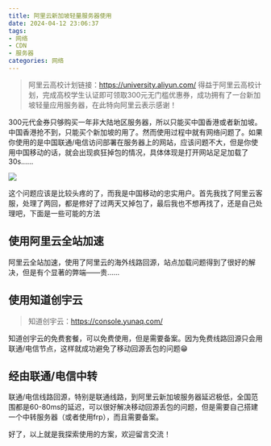 ```yaml
---
title: 阿里云新加坡轻量服务器使用
date: 2024-04-12 23:06:37
tags:
- 网络
- CDN
- 服务器
categories: 网络
---
```

> 阿里云高校计划链接：https://university.aliyun.com/
得益于阿里云高校计划，完成高校学生认证即可领取300元无门槛优惠券，成功拥有了一台新加坡轻量应用服务器，在此特向阿里云表示感谢！

300元代金券只够购买一年非大陆地区服务器，所以只能买中国香港或者新加坡。中国香港抢不到，只能买个新加坡的用了。然而使用过程中就有网络问题了。如果你使用的是中国联通/电信访问部署在服务器上的网站，应该问题不大，但是你使用中国移动的话，就会出现疯狂掉包的情况，具体体现是打开网站足足加载了30s……

![](https://pica.zhimg.com/80/v2-a2ff143d4348b19ca73e6632a7f9ec89_1440w.png)

这个问题应该是比较头疼的了，而我是中国移动的忠实用户。首先我找了阿里云客服，处理了两回，都是修好了过两天又掉包了，最后我也不想再找了，还是自己处理吧，下面是一些可能的方法

## 使用阿里云全站加速
阿里云全站加速，使用了阿里云的海外线路回源，站点加载问题得到了很好的解决，但是有个显著的弊端——贵……

## 使用知道创宇云
> 知道创宇云：https://console.yunaq.com/

知道创宇云的免费套餐，可以免费使用，但是需要备案。因为免费线路回源只会用联通/电信节点，这样就成功避免了移动回源丢包的问题😁

## 经由联通/电信中转
联通/电信线路回源，特别是联通线路，到阿里云新加坡服务器延迟极低，全国范围都是60-80ms的延迟，可以很好解决移动回源丢包的问题，但是需要自己搭建一个中转服务器（或者使用frp），而且需要备案。

好了，以上就是我探索使用的方案，欢迎留言交流！